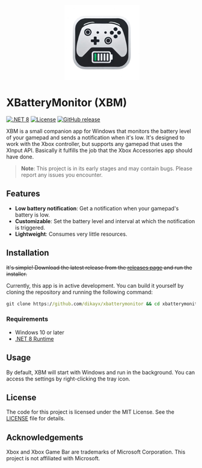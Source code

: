 <div align="center">
 <img alt="xbm" height="200px" src="./Assets/xbm-nobg.png" />
</div>

# XBatteryMonitor (XBM)

[![.NET 8](https://img.shields.io/badge/.NET-8.0-purple.svg)](https://dotnet.microsoft.com/download/dotnet/8.0)
[![License](https://img.shields.io/badge/License-MIT-blue.svg)](LICENSE)
[![GitHub release](https://img.shields.io/github/v/release/dikayx/xbatterymonitor)](https://github.com/dikayx/xbatterymonitor/releases)

XBM is a small companion app for Windows that monitors the battery level of your gamepad and sends a notification when it's low. It's designed to work with the Xbox controller, but supports any gamepad that uses the XInput API. Basically it fulfills the job that the Xbox Accessories app should have done.

> **Note**: This project is in its early stages and may contain bugs. Please report any issues you encounter.

## Features

-   **Low battery notification**: Get a notification when your gamepad's battery is low.
-   **Customizable**: Set the battery level and interval at which the notification is triggered.
-   **Lightweight**: Consumes very little resources.

## Installation

~~It's simple! Download the latest release from the [releases page](https://github.com/dikayx/xbatterymonitor/releases) and run the installer.~~

Currently, this app is in active development. You can build it yourself by cloning the repository and running the following command:

```cmd
git clone https://github.com/dikayx/xbatterymonitor && cd xbatterymonitor && dotnet build
```

### Requirements

-   Windows 10 or later
-   [.NET 8 Runtime](https://dotnet.microsoft.com/download/dotnet/8.0)

## Usage

By default, XBM will start with Windows and run in the background. You can access the settings by right-clicking the tray icon.

## License

The code for this project is licensed under the MIT License. See the [LICENSE](LICENSE) file for details.

## Acknowledgements

Xbox and Xbox Game Bar are trademarks of Microsoft Corporation. This project is not affiliated with Microsoft.
